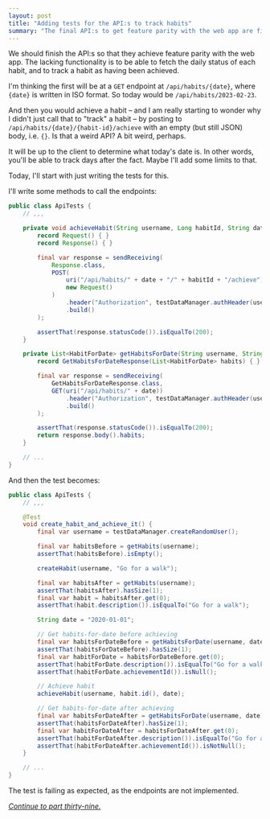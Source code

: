 ```yaml
---
layout: post
title: "Adding tests for the API:s to track habits"
summary: "The final API:s to get feature parity with the web app are first described and then implemented tests for."
---
```

We should finish the API:s so that they achieve feature parity with the web app. The lacking functionality is to be able to fetch the daily status of each habit, and to track a habit as having been achieved. 

I'm thinking the first will be at a `GET` endpoint at `/api/habits/{date}`, where `{date}` is written in ISO format. So today would be `/api/habits/2023-02-23`. 

And then you would achieve a habit – and I am really starting to wonder why I didn't just call that to "track" a habit – by posting to `/api/habits/{date}/{habit-id}/achieve` with an empty (but still JSON) body, i.e. `{}`. Is that a weird API? A bit weird, perhaps. 

It will be up to the client to determine what today's date is.  In other words, you'll be able to track days after the fact. Maybe I'll add some limits to that. 

Today, I'll start with just writing the tests for this. 

I'll write some methods to call the endpoints:

```java
public class ApiTests {
    // ,,,

    private void achieveHabit(String username, Long habitId, String date) {
        record Request() { }
        record Response() { }

        final var response = sendReceiving(
            Response.class,
            POST(
                uri("/api/habits/" + date + "/" + habitId + "/achieve"),
                new Request()
            )
                .header("Authorization", testDataManager.authHeader(username))
                .build()
        );

        assertThat(response.statusCode()).isEqualTo(200);
    }

    private List<HabitForDate> getHabitsForDate(String username, String date) {
        record GetHabitsForDateResponse(List<HabitForDate> habits) { }

        final var response = sendReceiving(
            GetHabitsForDateResponse.class,
            GET(uri("/api/habits/" + date))
                .header("Authorization", testDataManager.authHeader(username))
                .build()
        );

        assertThat(response.statusCode()).isEqualTo(200);
        return response.body().habits;
    }

    // ...
}
```

And then the test becomes:

```java
public class ApiTests {
    // ,,,

    @Test
    void create_habit_and_achieve_it() {
        final var username = testDataManager.createRandomUser();

        final var habitsBefore = getHabits(username);
        assertThat(habitsBefore).isEmpty();

        createHabit(username, "Go for a walk");

        final var habitsAfter = getHabits(username);
        assertThat(habitsAfter).hasSize(1);
        final var habit = habitsAfter.get(0);
        assertThat(habit.description()).isEqualTo("Go for a walk");

        String date = "2020-01-01";

        // Get habits-for-date before achieving
        final var habitsForDateBefore = getHabitsForDate(username, date);
        assertThat(habitsForDateBefore).hasSize(1);
        final var habitForDate = habitsForDateBefore.get(0);
        assertThat(habitForDate.description()).isEqualTo("Go for a walk");
        assertThat(habitForDate.achievementId()).isNull();

        // Achieve habit
        achieveHabit(username, habit.id(), date);

        // Get habits-for-date after achieving
        final var habitsForDateAfter = getHabitsForDate(username, date);
        assertThat(habitsForDateAfter).hasSize(1);
        final var habitForDateAfter = habitsForDateAfter.get(0);
        assertThat(habitForDateAfter.description()).isEqualTo("Go for a walk");
        assertThat(habitForDateAfter.achievementId()).isNotNull();
    }

    // ...
}
```

The test is failing as expected, as the endpoints are not implemented.

_[Continue to part thirty-nine.](/2023/02/24/finishing-apis.html)_
